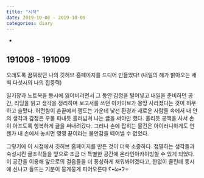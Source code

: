 ```yaml
---
title: "시작"
date: 2019-10-08 - 2019-10-09
categories: diary
---
```

-
191008 - 191009
-
오래도록 꿈꿔왔던 나의 깃허브 홈페이지를 드디어 만들었다! (내일의 해가 밝아오는 새벽 다섯시의 나의 집중력)

일기장과 노트북을 동시에 잃어버리면서 그 동안 감정을 털어넣고 내일을 준비하던 공간, 리딩을 읽고 생각을 정리하며 보고서를 쓰던 아카이브가 몽땅 사라졌다는 것이 허무하고 슬펐다. 허전함이 손끝에서 맴도는 가운데 낯선 환경과 새로운 사람들 속에서 내 안의 생각과 감정은 우물 파내듯 흘러넘쳐 나는 글을 써야만 했다. 홀리듯 공책을 사서 손이 아프도록 행복하게 글을 써내려갔다. 그러나 손에 잡히는 물건은 아이러니하게도 언젠가 내 손에서 놓치면 영영 끝이라는 불안감을 떼어낼 수 없었다.

그렇기에 이 시점에서 깃허브 홈페이지를 만든 것이 더욱 소중하다. 점멸하는 생각들과 숙성시킨 글조각들을 앞으로 조금 더 특별한 공간에 온라인아카이빙할 수 있게 되었다. 이 공간을 이용해 앞으로의 걸음들을 더 풍성하게 채워봐야겠다고, 한없이 졸린데 동시에 신나고 들뜨는 기분이 뭉게뭉게 피어오른다 ʕ•̀ω•́ʔ✧
